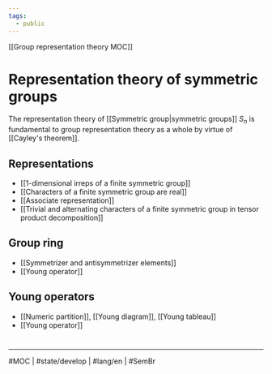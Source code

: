 ```yaml
---
tags:
  - public
---
```

[[Group representation theory MOC]]
# Representation theory of symmetric groups

The representation theory of [[Symmetric group|symmetric groups]] $S_{n}$ is fundamental to group representation theory as a whole by virtue of [[Cayley's theorem]].

## Representations

- [[1-dimensional irreps of a finite symmetric group]]
- [[Characters of a finite symmetric group are real]]
- [[Associate representation]]
- [[Trivial and alternating characters of a finite symmetric group in tensor product decomposition]]


## Group ring

- [[Symmetrizer and antisymmetrizer elements]]
- [[Young operator]]

## Young operators

- [[Numeric partition]], [[Young diagram]], [[Young tableau]]
- [[Young operator]]

#
---
#MOC | #state/develop | #lang/en | #SemBr
